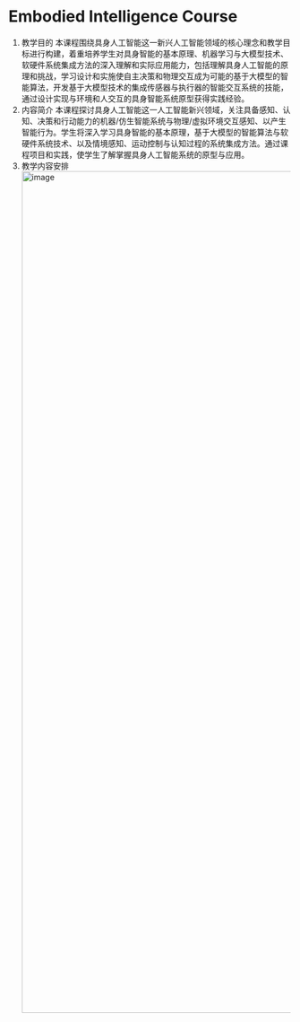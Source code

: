 # Embodied Intelligence Course
1. 教学目的
    本课程围绕具身人工智能这一新兴人工智能领域的核心理念和教学目标进行构建，着重培养学生对具身智能的基本原理、机器学习与大模型技术、软硬件系统集成方法的深入理解和实际应用能力，包括理解具身人工智能的原理和挑战，学习设计和实施使自主决策和物理交互成为可能的基于大模型的智能算法，开发基于大模型技术的集成传感器与执行器的智能交互系统的技能，通过设计实现与环境和人交互的具身智能系统原型获得实践经验。
2. 内容简介
    本课程探讨具身人工智能这一人工智能新兴领域，关注具备感知、认知、决策和行动能力的机器/仿生智能系统与物理/虚拟环境交互感知、以产生智能行为。学生将深入学习具身智能的基本原理，基于大模型的智能算法与软硬件系统技术、以及情境感知、运动控制与认知过程的系统集成方法。通过课程项目和实践，使学生了解掌握具身人工智能系统的原型与应用。
3. 教学内容安排
   <img width="727" height="1501" alt="image" src="https://github.com/user-attachments/assets/a1fa12f9-7c01-4c3d-961f-d3b68e055e3e" />
